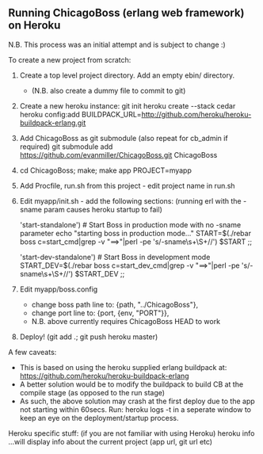 Running ChicagoBoss (erlang web framework) on Heroku
----------------------------------------------------

N.B. This process was an initial attempt and is subject to change :)

To create a new project from scratch:

1. Create a top level project directory.  Add an empty ebin/ directory.
   - (N.B. also create a dummy file to commit to git)
2. Create a new heroku instance:
    git init
    heroku create --stack cedar
    heroku config:add BUILDPACK_URL=http://github.com/heroku/heroku-buildpack-erlang.git
3. Add ChicagoBoss as git submodule (also repeat for cb_admin if required)
    git submodule add https://github.com/evanmiller/ChicagoBoss.git ChicagoBoss
4.
    cd ChicagoBoss; make; make app PROJECT=myapp
5. Add Procfile, run.sh from this project - edit project name in run.sh
6. Edit myapp/init.sh - add the following sections: (running erl with the -sname param causes heroku startup to fail)

    'start-standalone')
           # Start Boss in production mode with no -sname parameter
           echo "starting boss in production mode..."
           START=$(./rebar boss c=start_cmd|grep -v "==>"|perl -pe 's/-sname\s+\S+//')
           $START
           ;;

     'start-dev-standalone')
           # Start Boss in development mode
           START_DEV=$(./rebar boss c=start_dev_cmd|grep -v "==>"|perl -pe 's/-sname\s+\S+//')
           $START_DEV
           ;;

7. Edit myapp/boss.config
   - change boss path line to:
    {path, "../ChicagoBoss"},
   - change port line to:
     {port, {env, "PORT"}},
   - N.B. above currently requires ChicagoBoss HEAD to work

7. Deploy! (git add .; git push heroku master)



A few caveats:
- This is based on using the heroku supplied erlang buildpack at: https://github.com/heroku/heroku-buildpack-erlang
- A better solution would be to modify the buildpack to build CB at the compile stage (as opposed to the run stage)
- As such, the above solution may crash at the first deploy due to the app not starting within 60secs.  Run:
    heroku logs -t
  in a seperate window to keep an eye on the deployment/startup process.

Heroku specific stuff:  (if you are not familiar with using Heroku)
    heroku info
  ...will display info about the current project (app url, git url etc)



